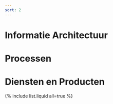 ```yaml
---
sort: 2
---
```


# Informatie Architectuur
# Processen
# Diensten en Producten

{% include list.liquid all=true %}
